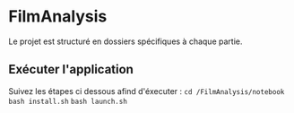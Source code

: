 # FilmAnalysis
Le projet est structuré en dossiers spécifiques à chaque partie. 

## Exécuter l'application 

Suivez les étapes ci dessous afind d'éxecuter : 
 `cd /FilmAnalysis/notebook`
 `bash install.sh`
 `bash launch.sh`
